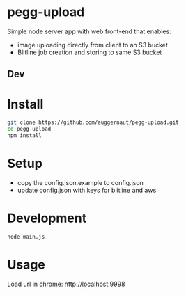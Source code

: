 pegg-upload
====================

Simple node server app with web front-end that enables:
* image uploading directly from client to an S3 bucket
* Blitline job creation and storing to same S3 bucket


## Dev

# Install

```bash
git clone https://github.com/auggernaut/pegg-upload.git
cd pegg-upload
npm install
```

# Setup

* copy the config.json.example to config.json
* update config.json with keys for blitline and aws


# Development

```bash
node main.js
```

# Usage
Load url in chrome: http://localhost:9998